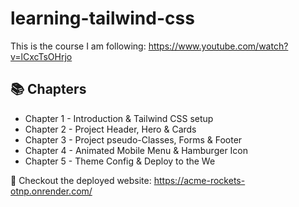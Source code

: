 # learning-tailwind-css

This is the course I am following: https://www.youtube.com/watch?v=lCxcTsOHrjo

## 📚 Chapters

- Chapter 1 - Introduction & Tailwind CSS setup
- Chapter 2 - Project Header, Hero & Cards
- Chapter 3 - Project pseudo-Classes, Forms & Footer
- Chapter 4 - Animated Mobile Menu & Hamburger Icon
- Chapter 5 - Theme Config & Deploy to the We

🚀 Checkout the deployed website:
https://acme-rockets-otnp.onrender.com/
